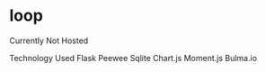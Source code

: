 # loop

Currently Not Hosted

Technology Used
    Flask
    Peewee
    Sqlite
    Chart.js
    Moment.js
    Bulma.io

